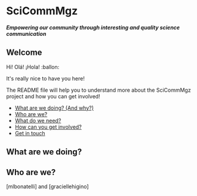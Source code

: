 # SciCommMgz

***Empowering our community through interesting and quality science communication***

## Welcome

Hi! Olá! ¡Hola! :ballon:

It's really nice to have you here!

The README file will help you to understand more about the SciCommMgz project and how you can get involved!

* [What are we doing? (And why?)](#what-are-we-doing)
* [Who are we?](#who-are-we)
* [What do we need?](#what-do-we-need)
* [How can you get involved?](#get-involved)
* [Get in touch](#contact-us)

## What are we doing?

## Who are we?
[mlbonatelli] and [graciellehigino] 
